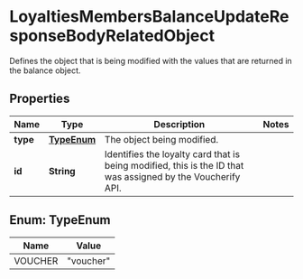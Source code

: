

# LoyaltiesMembersBalanceUpdateResponseBodyRelatedObject

Defines the object that is being modified with the values that are returned in the balance object.

## Properties

| Name | Type | Description | Notes |
|------------ | ------------- | ------------- | -------------|
|**type** | [**TypeEnum**](#TypeEnum) | The object being modified. |  |
|**id** | **String** | Identifies the loyalty card that is being modified, this is the ID that was assigned by the Voucherify API. |  |



## Enum: TypeEnum

| Name | Value |
|---- | -----|
| VOUCHER | &quot;voucher&quot; |



